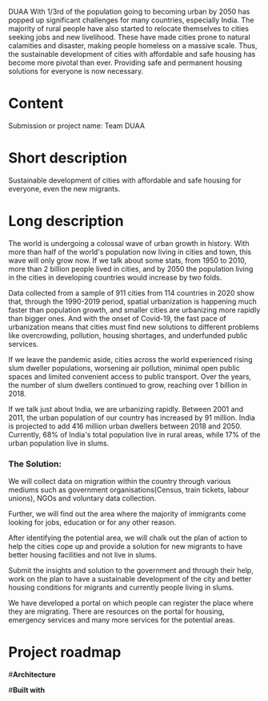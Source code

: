 DUAA
With 1/3rd of the population going to becoming urban by 2050 has popped up significant challenges for many countries, especially India. The majority of rural people have also started to relocate themselves to cities seeking jobs and new livelihood. These have made cities prone to natural calamities and disaster, making people homeless on a massive scale. 
Thus, the sustainable development of cities with affordable and safe housing has become more pivotal than ever. Providing safe and permanent housing solutions for everyone is now necessary.


# **Content**
Submission or project name: 
Team DUAA 


# **Short description**
  Sustainable development of cities with affordable and safe housing for everyone, even the new migrants.



# **Long description**
The world is undergoing a colossal wave of urban growth in history. With more than half of the world's population now living in cities and town, this wave will only grow now. If we talk about some stats, from 1950 to 2010, more than 2 billion people lived in cities, and by 2050 the population living in the cities in developing countries would increase by two folds.

Data collected from a sample of 911 cities from 114 countries in 2020 show that, through the 1990-2019 period, spatial urbanization is happening much faster than population growth, and smaller cities are urbanizing more rapidly than bigger ones. And with the onset of Covid-19, the fast pace of urbanization means that cities must find new solutions to different problems like overcrowding, pollution, housing shortages, and underfunded public services. 

If we leave the pandemic aside, cities across the world experienced rising slum dweller populations, worsening air pollution, minimal open public spaces and limited convenient access to public transport. Over the years, the number of slum dwellers continued to grow, reaching over 1 billion in 2018.


If we talk just about India, we are urbanizing rapidly. Between 2001 and 2011, the urban population of our country has increased by 91 million. India is projected to add 416 million urban dwellers between 2018 and 2050. Currently, 68% of India's total population live in rural areas, while 17% of the urban population live in slums. 


### The Solution:


We will collect data on migration within the country through various mediums such as government organisations(Census, train tickets, labour unions), NGOs and voluntary data collection.

Further, we will find out the area where the majority of immigrants come looking for jobs, education or for any other reason.

After identifying the potential area, we will chalk out the plan of action to help the cities cope up and provide a solution for new migrants to have better housing facilities and not live in slums.

Submit the insights and solution to the government and through their help, work on the plan to have a sustainable development of the city and better housing conditions for migrants and currently people living in slums.

We have developed a portal on which people can register the place where they are migrating. There are resources on the portal for housing, emergency services and many more services for the potential areas.




# **Project roadmap**




#**Architecture**






#**Built with**
